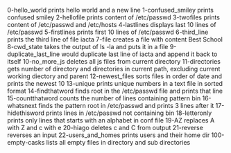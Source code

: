 0-hello_world prints hello world and a new line
1-confused_smiley prints confused smiley
2-hellofile prints content of /etc/passwd
3-twofiles prints content of /etc/passwd and /etc/hosts
4-lastlines displays last 10 lines of /etc/passwd
5-firstlines prints first 10 lines of /etc/passwd
6-third_line prints the third line of file iacta
7-file creates a file with content Best School
8-cwd_state takes the output of ls -la and puts it in a file
9-duplicate_last_line would duplicate last line of iacta and append it back to itself
10-no_more_js deletes all js files from current directory
11-directories gets number of directory and directories in current path, excluding current working diectory and parent
12-newest_files sorts files in order of date and prints the newest 10
13-unique prints unique numbers in a text file in sorted format
14-findthatword finds root in the /etc/passwd file and prints that line
15-countthatword counts the number of lines containing pattern bin
16-whatsnext finds the pattern root in /etc/passwd and prints 3 lines after it
17-hidethisword prints lines in /etc/passwd not containing bin
18-letteronly prints only lines that starts with an alphabet in conf file
19-AZ replaces A with Z and c with e
20-hiago deletes c and C from output
21-reverse reverses an input
22-users_and_homes prints users and their home dir
100-empty-casks lists all empty files in directory and sub directories
